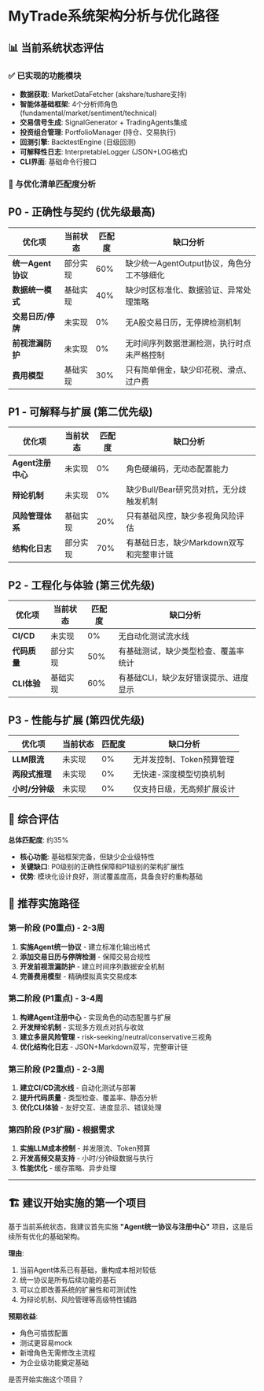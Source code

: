 # MyTrade系统架构分析与优化路径

## 📊 当前系统状态评估

### ✅ 已实现的功能模块
- **数据获取**: MarketDataFetcher (akshare/tushare支持)
- **智能体基础框架**: 4个分析师角色 (fundamental/market/sentiment/technical)
- **交易信号生成**: SignalGenerator + TradingAgents集成
- **投资组合管理**: PortfolioManager (持仓、交易执行)
- **回测引擎**: BacktestEngine (日级回测)
- **可解释性日志**: InterpretableLogger (JSON+LOG格式)
- **CLI界面**: 基础命令行接口

### 🔄 与优化清单匹配度分析

## P0 - 正确性与契约 (优先级最高)

| 优化项 | 当前状态 | 匹配度 | 缺口分析 |
|--------|----------|--------|----------|
| **统一Agent协议** | 部分实现 | 60% | 缺少统一AgentOutput协议，角色分工不够细化 |
| **数据统一模式** | 基础实现 | 40% | 缺少时区标准化、数据验证、异常处理策略 |
| **交易日历/停牌** | 未实现 | 0% | 无A股交易日历，无停牌检测机制 |
| **前视泄漏防护** | 未实现 | 0% | 无时间序列数据泄漏检测，执行时点未严格控制 |
| **费用模型** | 基础实现 | 30% | 只有简单佣金，缺少印花税、滑点、过户费 |

## P1 - 可解释与扩展 (第二优先级)

| 优化项 | 当前状态 | 匹配度 | 缺口分析 |
|--------|----------|--------|----------|
| **Agent注册中心** | 未实现 | 0% | 角色硬编码，无动态配置能力 |
| **辩论机制** | 未实现 | 0% | 缺少Bull/Bear研究员对抗，无分歧触发机制 |
| **风险管理体系** | 基础实现 | 20% | 只有基础风控，缺少多视角风险评估 |
| **结构化日志** | 部分实现 | 70% | 有基础日志，缺少Markdown双写和完整审计链 |

## P2 - 工程化与体验 (第三优先级)

| 优化项 | 当前状态 | 匹配度 | 缺口分析 |
|--------|----------|--------|----------|
| **CI/CD** | 未实现 | 0% | 无自动化测试流水线 |
| **代码质量** | 部分实现 | 50% | 有基础测试，缺少类型检查、覆盖率统计 |
| **CLI体验** | 基础实现 | 60% | 有基础CLI，缺少友好错误提示、进度显示 |

## P3 - 性能与扩展 (第四优先级)

| 优化项 | 当前状态 | 匹配度 | 缺口分析 |
|--------|----------|--------|----------|
| **LLM限流** | 未实现 | 0% | 无并发控制、Token预算管理 |
| **两段式推理** | 未实现 | 0% | 无快速-深度模型切换机制 |
| **小时/分钟级** | 未实现 | 0% | 仅支持日级，无高频扩展设计 |

## 🎯 综合评估

**总体匹配度**: 约35%
- **核心功能**: 基础框架完备，但缺少企业级特性
- **关键缺口**: P0级别的正确性保障和P1级别的架构扩展性
- **优势**: 模块化设计良好，测试覆盖度高，具备良好的重构基础

## 🚀 推荐实施路径

### 第一阶段 (P0重点) - 2-3周
1. **实施Agent统一协议** - 建立标准化输出格式
2. **添加交易日历与停牌检测** - 保障交易合规性
3. **开发前视泄漏防护** - 建立时间序列数据安全机制
4. **完善费用模型** - 精确模拟真实交易成本

### 第二阶段 (P1重点) - 3-4周  
1. **构建Agent注册中心** - 实现角色的动态配置与扩展
2. **开发辩论机制** - 实现多方观点对抗与收敛
3. **建立多层风险管理** - risk-seeking/neutral/conservative三视角
4. **优化结构化日志** - JSON+Markdown双写，完整审计链

### 第三阶段 (P2重点) - 2-3周
1. **建立CI/CD流水线** - 自动化测试与部署
2. **提升代码质量** - 类型检查、覆盖率、静态分析
3. **优化CLI体验** - 友好交互、进度显示、错误处理

### 第四阶段 (P3扩展) - 根据需求
1. **实施LLM成本控制** - 并发限流、Token预算
2. **开发高频交易支持** - 小时/分钟级数据与执行
3. **性能优化** - 缓存策略、异步处理

---

## 🏗️ 建议开始实施的第一个项目

基于当前系统状态，我建议首先实施 **"Agent统一协议与注册中心"** 项目，这是后续所有优化的基础架构。

**理由**:
1. 当前Agent体系已有基础，重构成本相对较低
2. 统一协议是所有后续功能的基石
3. 可以立即改善系统的扩展性和可测试性
4. 为辩论机制、风险管理等高级特性铺路

**预期收益**:
- 角色可插拔配置
- 测试更容易mock
- 新增角色无需修改主流程
- 为企业级功能奠定基础

是否开始实施这个项目？